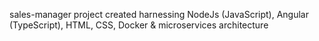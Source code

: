 sales-manager project created harnessing NodeJs (JavaScript), Angular (TypeScript), HTML, CSS, Docker & microservices architecture
